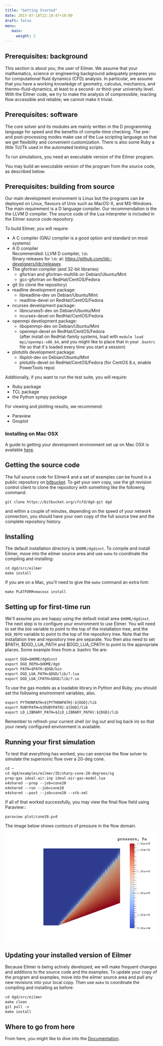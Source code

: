 ```yaml
---
title: "Getting Started"
date: 2017-07-18T22:19:47+10:00
draft: false
menu: 
   main:
     weight: 2
---
```


## Prerequisites: background

This section is about you, the user of Eilmer. 
We assume that your mathematics, science or engineering background
adequately prepares you for computational fluid dynamics (CFD) analysis.
In particular, we assume that you have a working knowledge of geometry, calculus, mechanics,
and thermo-fluid-dynamics, at least to a second- or third-year university level.
With the Eilmer code, we try to make the analysis of compressible, reacting flow accessible
and reliable; we cannot make it trivial.

## Prerequisites: software

The core solver and its modules are mainly written in the
D programming language for speed and the benefits of compile-time checking. 
The pre- and post-processing modes make use of the Lua scripting language
so that we get flexibility and convenient customization.
There is also some Ruby a little Tcl/Tk used in the automated testing scripts.

To run simulations, you need an executable version of the Eilmer program.
<!--- RJG, 2018-05-23: Commented out while tarball unavailable in lead-up
                       to 4.0 release
You may get this executable file in the pre-built (tar-ball) package
linked to from the [front page](/) of this web site.
Alternatively,
--->
You may build an executable version of the program from the source code, as described below.

<!--- See comment above

If building from source is your choice,
continue reading the remainder of this section.
If you will be happy running the pre-built version,
go back to the [front page](/) and follow the links there,
but then come back here to
continue reading from "Setting up for first-time run" below.
--->

## Prerequisites: building from source

Our main development environment is Linux but the programs can be deployed on
Linux, flavours of Unix such as MacOS-X, and MS-Windows.
The main requirement is a D language compiler.
Our recommendation is the the LLVM D compiler.
The source code of the Lua interpreter is included in the Eilmer source code repository.

To build Eilmer, you will require:

  + A C compiler (GNU compiler is a good option and standard on most systems)
  + A D compiler  
    Recommended: LLVM D compiler, `ldc`  
    Binary releases for `ldc` at: https://github.com/ldc-developers/ldc/releases
  + The gfortran compiler (and 32-bit libraries)
      + gfortran and gfortran-multilib on Debian/Ubuntu/Mint
      + gcc-gfortran on RedHat/CentOS/Fedora
  + git (to clone the repository) 
  + readline development package:
      + libreadline-dev on Debian/Ubuntu/Mint
      + readline-devel on RedHat/CentOS/Fedora
  + ncurses development package:
      + libncurses5-dev on Debian/Ubuntu/Mint
      + ncurses-devel on RedHat/CentOS/Fedora
  + openmpi development package:
      + libopenmpi-dev on Debian/Ubuntu/Mint
      + openmpi-devel on RedHat/CentOS/Fedora  
        (after install on RedHat-family systems, load with `module load mpi/openmpi-x86_64`,
        and you might like to place that in your `.bashrc` file so that it's loaded every 
        time you start a session)
  + plotutils development package:
      + libplot-dev on Debian/Ubuntu/Mint
      + plotutils-devel on RedHat/CentOS/Fedora (for CentOS 8.x, enable PowerTools repo)

Additionally, if you want to run the test suite, you will require:

  + Ruby package
  + TCL package
  + the Python sympy package

For viewing and plotting results, we recommend:

  + Paraview
  + Gnuplot

### Installing on Mac OSX
A guide to getting your development environment set up on 
Mac OSX is available [here](/mac-install).


## Getting the source code

The full source code for Eilmer4 and a set of examples can be found in a public repository
on [bitbucket](https://bitbucket.org/cfcfd/dgd-git).
To get your own copy, use the git revision control client to clone the repository 
with something like the following command:

    git clone https://bitbucket.org/cfcfd/dgd-git dgd

and within a couple of minutes, depending on the speed of your network connection,
you should have your own copy of the full source tree and the complete repository history.

## Installing

The default installation directory is `$HOME/dgdinst`.
To compile and install Eilmer, move into the eilmer source
area and use `make` to coordinate the compiling and installing:

    cd dgd/src/eilmer
    make install

If you are on a Mac, you'll need to give the `make` command an
extra hint:

    make PLATFORM=macosx install

## Setting up for first-time run

We'll assume you are happy using the default install area `$HOME/dgdinst`.
The next step is to configure your environment to use Eilmer.
You will need to set the
`DGD` variable to point to the top of the installation tree, and
the `DGD_REPO` variable to point to the top of the repository tree.
Note that the installation tree and repository tree are separate. You then
also need to set $PATH, $DGD_LUA_PATH and $DGD_LUA_CPATH to point to
the appropriate places. Some example lines from a .bashrc file are:

    export DGD=$HOME/dgdinst
    export DGD_REPO=$HOME/dgd
    export PATH=$PATH:$DGD/bin
    export DGD_LUA_PATH=$DGD/lib/?.lua
    export DGD_LUA_CPATH=$DGD/lib/?.so
    

To use the gas models as a loadable library in Python and Ruby,
you should set the following environment variables, also.

    export PYTHONPATH=${PYTHONPATH}:${DGD}/lib
    export RUBYPATH=${RUBYPATH}:${DGD}/lib
    export LD_LIBRARY_PATH=${LD_LIBRARY_PATH}:${DGD}/lib


Remember to refresh your current shell (or log out and log back in) so
that your newly configured environment is available.


## Running your first simulation

To test that everything has worked, you can exercise the flow
solver to simulate the supersonic flow over a 20-deg cone.

    cd ~
    cd dgd/examples/eilmer/2D/sharp-cone-20-degrees/sg
    prep-gas ideal-air.inp ideal-air-gas-model.lua
    e4shared --prep --job=cone20
    e4shared --run --job=cone20 
    e4shared --post --job=cone20 --vtk-xml

If all of that worked successfully, you may view the final flow field using Paraview::

    paraview plot/cone20.pvd

The image below shows contours of pressure in the flow domain.

![Pressure contours for supersonic flow over a cone](/images/cone20-p-contour.png)


## Updating your installed version of Eilmer

Because Eilmer is being actively developed, we will make frequent changes
and additions to the source code and the examples.
To update your copy of the program and examples, move into the eilmer source
area and pull any new revisions into your local copy.
Then use `make` to coordinate the compiling and installing as before:

    cd dgd/src/eilmer
    make clean
    git pull -v
    make install


## Where to go from here

<!---
From here, you might like to look at more [Examples](/examples) or dive
into the [Documentation](/documentation).
-->
From here, you might like to dive
into the [Documentation](/documentation).

